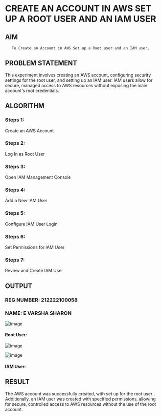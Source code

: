  # CREATE AN  ACCOUNT IN AWS SET UP A ROOT USER AND AN IAM USER 
  ## AIM
       To Create an Account in AWS Set up a Root user and an IAM user.
## PROBLEM STATEMENT
This experiment involves creating an AWS account, configuring security settings for the root user, and setting up an IAM user. IAM users allow for secure, managed access to AWS resources without exposing the main account's root credentials.

## ALGORITHM
 ### Steps 1:
 Create an AWS Account
 ### Steps 2:
 Log In as Root User
 ### Steps 3:
 Open IAM Management Console
 ### Steps 4:
 Add a New IAM User
 ### Steps 5:
 Configure IAM User Login
 ### Steps 6:
Set Permissions for IAM User
 ### Steps 7:
 Review and Create IAM User
 
## OUTPUT
### REG NUMBER: 212222100058
### NAME: E VARSHA SHARON

 ![image](https://github.com/user-attachments/assets/51a59e6e-9281-4003-9459-ed162b51bc67)

 #### Root User:

![image](https://github.com/user-attachments/assets/2299d133-0313-43f8-8860-bc5ed9a46953)

 ![image](https://github.com/user-attachments/assets/95bb620c-8a6f-4a72-b01b-a10f3559f2ca)

#### IAM User:

## RESULT
 
The AWS account was successfully created, with set up for the root user . Additionally, an IAM user was created with specified permissions, allowing for secure, controlled access to AWS resources without the use of the root account.
  


